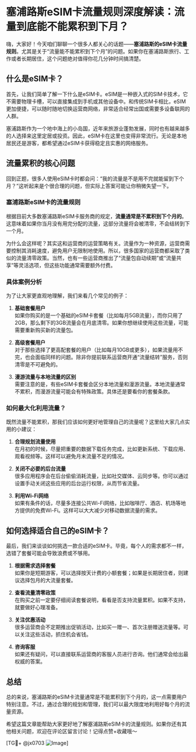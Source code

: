 # 塞浦路斯eSIM卡流量规则深度解读：流量到底能不能累积到下月？

嗨，大家好！今天咱们聊聊一个很多人都关心的话题——**塞浦路斯的eSIM卡流量规则**。尤其是关于“流量能不能累积到下个月”的问题。如果你在塞浦路斯旅行、工作或者长期居住，这个问题绝对值得你花几分钟时间搞清楚。

## 什么是eSIM卡？
首先，让我们简单了解一下什么是eSIM卡。eSIM是一种嵌入式的SIM卡技术，它不需要物理卡槽，可以直接集成到手机或其他设备中。和传统SIM卡相比，eSIM更加便捷，可以随时随地切换运营商网络，非常适合经常出国或需要多设备联网的人群。

塞浦路斯作为一个地中海上的小岛国，近年来旅游业蓬勃发展，同时也有越来越多的人选择来这里定居或投资。因此，eSIM卡在这里也变得非常流行。无论是本地居民还是游客，都希望通过eSIM卡获得稳定且实惠的网络服务。

## 流量累积的核心问题
回到正题，很多人使用eSIM卡时都会问：“我的流量是不是用不完就能留到下个月？”这听起来是个很合理的问题，但实际上答案可能让你稍微失望一下。

### 塞浦路斯eSIM卡的流量规则
根据目前大多数塞浦路斯eSIM卡服务商的规定，**流量通常是不累积到下个月的**。这意味着如果你当月没有用完分配的流量，这部分流量将会被清零，不会结转到下一个月。

为什么会这样呢？其实这和运营商的运营策略有关。流量作为一种资源，运营商需要控制其消耗速度，避免用户无限制地使用。所以，很多国家的运营商都采取了类似的流量清零政策。当然，也有一些运营商推出了“流量包自动续期”或“流量共享”等灵活选项，但这些功能通常需要额外付费。

### 具体案例分析
为了让大家更直观地理解，我们来看几个常见的例子：

1. **基础套餐用户**  
   如果你购买的是一个基础的eSIM卡套餐（比如每月5GB流量），而你只用了2GB，那么剩下的3GB流量会在月底清零。如果你想继续使用这些流量，可能需要重新购买新的流量包。

2. **高级套餐用户**  
   对于那些选择了更高配套餐的用户（比如每月10GB或更多），如果流量用不完，也会面临同样的问题。除非你提前联系运营商开通“流量结转”服务，否则清零是不可避免的。

3. **漫游流量与本地流量的区别**  
   需要注意的是，有些eSIM卡套餐会区分本地流量和漫游流量。本地流量通常不累积，而漫游流量可能会有特殊政策。具体还是要看你的套餐条款。

### 如何最大化利用流量？
既然流量不能累积，那我们应该如何更好地管理自己的流量呢？这里给大家几点实用的小建议：

1. **合理规划流量使用**  
   在月初的时候，尽量把重要的数据下载任务完成，比如更新系统、下载应用、观看视频等。这样可以避免月末流量不足的情况。

2. **关闭不必要的后台流量**  
   很多应用程序会在后台偷偷消耗流量，比如社交媒体、云同步等。你可以通过设置手动关闭这些应用的后台运行权限，从而节省流量。

3. **利用Wi-Fi网络**  
   如果有条件的话，尽量多连接公共Wi-Fi网络，比如咖啡厅、酒店、机场等地方提供的免费Wi-Fi。这样可以大大减少对移动数据流量的需求。

## 如何选择适合自己的eSIM卡？
最后，我们来谈谈如何挑选一款合适的eSIM卡。毕竟，每个人的需求都不一样，选错了套餐可能会导致浪费或不够用。

1. **根据需求选择套餐**  
   如果你是短期游客，可以选择按天计费的小额套餐；如果是长期居住者，则建议选择包月的大流量套餐。

2. **查看流量清零政策**  
   在购买之前一定要仔细阅读套餐说明，看看是否支持流量累积。如果不支持，就要做好心理准备。

3. **关注优惠活动**  
   很多运营商会不定期推出促销活动，比如买一赠一、首次注册赠送流量等。可以关注这些活动，抓住机会省钱。

4. **咨询客服**  
   如果还有疑问，可以直接联系运营商的客服人员进行咨询。他们通常会给出最权威的答案。

## 总结
总的来说，塞浦路斯的eSIM卡流量通常是不能累积到下个月的，这一点需要用户特别注意。不过，通过合理的规划和管理，我们可以最大限度地利用好每个月的流量资源。

希望这篇文章能帮助大家更好地了解塞浦路斯eSIM卡的流量规则。如果你还有其他相关问题，欢迎在评论区留言讨论！记得点赞+收藏哦～

[TG💪+ @jx0703 ![Image](https://github.com/user-attachments/assets/dbca1d08-cadb-493c-b0ec-ad6f7a83f270)]